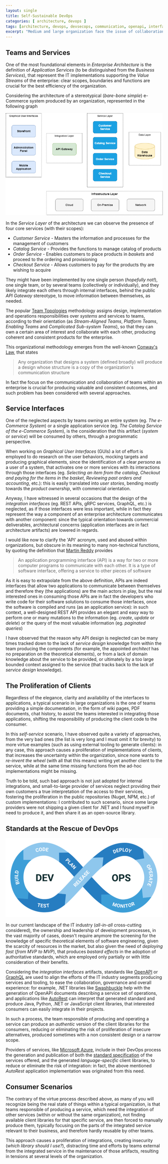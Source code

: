 ```yaml
---
layout: single
title: Self-Sustainable DevOps
categories: [ architecture, devops ]
tags: [architecture, devops, devsecops, communication, openapi, interfaces, client, microservice]
excerpt: "Medium and large organization face the issue of collaboration between teams and services: clear boundaries and responsibilities are crucial for success"
---
```


## Teams and Services

One of the most foundational elements in _Enterprise Architecture_ is the definition of _Application Services_ (to be distinguished from the _Business Services_), that represent the IT implementations supporting the _Value Streams_ of the enterprise: clear scopes, boundaries and functions are crucial for the best efficiency of the organization.

Considering the architecture of a stereotypical (_bare-bone simple_) e-Commerce system produced by an organization, represented in the following graph

![eCommerce Service](/assets/img/2023-02-13-self-sustainable-devops/eCommerce%20Architecture.png)

In the _Service Layer_ of the architecture we can observe the presence of four core services (with their scopes):

* _Customer Service_ - Masters the information and processes for the management of customers
* _Catalog Service_ - Provides the functions to manage catalog of products
* _Order Service_ - Enables customers to place products in _baskets_ and proceed to the ordering and provisioning
* _Checkout Service_ - Allows customers to pay for the products thy are wishing to acquire

They might have been implemented by one single person (_hopefully not!_), one single team, or by several teams (collectively or individually), and they likely integrate each others through internal interfaces, behind the public _API Gateway_ stereotype, to move information between themselves, as needed.

The popular [Team Topologies](https://teamtopologies.com/) methodology assigns design, implementation and operations responsibilities over _systems_ and services to teams, according to their orientation (as _Stream-Aligned Teams_, _Platform Teams_, _Enabling Teams_ and _Complicated Sub-system Teams_), so that they can own a certain area of interest and collaborate with each other, producing coherent and consistent products for the enterprise.

This organizational methodology emerges from the well-known [Conway's Law](https://en.wikipedia.org/wiki/Conway%27s_law), that states

> Any organization that designs a system (defined broadly) will produce a design whose structure is a copy of the organization's communication structure

In fact the focus on the communication and collaboration of teams within an enterprise is crucial for producing valuable and consistent outcomes, and such problem has been considered with several approaches.

## Service Interfaces

One of the neglected aspects by teams owning an entire system (eg. _The e-Commerce System_) or a single application service (eg. _The Catalog Service of the e-Commerce System_), is the consideration that this artifact (_system_ or _service_) will be consumed by others, through a programmatic perspective.

When working on _Graphical User Interfaces_ (GUIs) a lot of effort is employed to do research on the user behaviors, mocking targets and producing graphical elements, since the identification of a clear _persona_ as a user of a system, that activates one or more services with its interactions through those interfaces (eg. _Selecting an item from the catalog_, _Checkout and paying for the items in the basket_, _Reviewing past orders and accounting_, etc.): this is easily translated into _user stories_, bending mostly towards the _product ownership_, with commercial orientation.

Anyway, I have witnessed in several occasions that the design of the _integration interfaces_ (eg. REST APIs, gRPC services, GraphQL, etc.) is neglected, as if those interfaces were less important, while in fact they represent the way a component of an enterprise architecture communicates with another component: since the typical orientation towards commercial deliverables, architectural concerns (application interfaces are in fact architecture artifacts) are lowered in regards.

I would like now to clarify the 'API' acronym, used and abused within organizations, but obscure in its meaning to many non-technical functions, by quoting the definition that [Martin Reddy](https://www.amazon.com/API-Design-C-Martin-Reddy/dp/0123850037) provides

> An application programming interface (API) is a way for two or more computer programs to communicate with each other. It is a type of software interface, offering a service to other pieces of software

As it is easy to extrapolate from the above definition, APIs are indeed interfaces that allow two applications to communicate between themselves and therefore they (the applications) are the main actors in play, but the real interested ones in consuming those APIs are in fact the developers who write code for their software solutions to consume those interfaces, once the software is compiled and runs (as an application service): in such context, a well-designed REST API provides an elegant and easy way to perform one or many mutations to the information (eg. _create_, _update_ or _delete_) or the query of the most valuable information (eg. _paginated queries_)

I have observed that the reason why API design is neglected can be many times tracked down to the lack of _service design_ knowledge from within the team producing the components (for example, the appointed _architect_ has no preparation on the theoretical elements), or from a lack of domain knowledge about the service to be provided, or ultimately by a too large bounded context assigned to the service (that tracks back to the lack of _service design_ knowledge).

## The Proliferation of Clients

Regardless of the elegance, clarity and availability of the interfaces to applications, a typical scenario in large organizations is the one of teams  providing a simple documentation, in the form of wiki pages, PDF documents, chat history, to assist the teams interested in integrating those applications, shifting the responsibility of producing the client code to the consumer.

In this _self-service_ scenario, I have observed quite a variety of approaches, from the very bad ones (the list is very long and I must omit it for brevity) to more virtue examples (such as using external tooling to generate clients): in any case, this approach causes a proliferation of implementations of clients, that increases the uncertainty within the organization, since none wants to _re-invent the wheel_ (with all that this means) writing yet another client to the service, while at the same time missing functions from the ad-hoc implementations might be missing.

Truth to be told, such bad approach is not just adopted for internal integrations, and small-to-large provider of services neglect providing their own customers a true interpretation of the access to their services, fostering the proliferation in the public repositories (Nuget, NPM, etc.) of custom implementations: I contributed to such scenario, since some large providers were not shipping a given client for .NET and I found myself in need to produce it, and then share it as an open-source library.

## Standards at the Rescue of DevOps

![DevOps](/assets/img/2023-02-13-self-sustainable-devops/devops-infinity.png)

In our current landscape of the IT industry (_all-in-all_ cross-cutting considered), the ownership and leadership of development processes, in the vast majority of cases, doesn't require anymore the screening for the knowledge of specific theoretical elements of software engineering, given the scarcity of resources in the market, but also given the need of _deploying fast_ (_from MVP to MVP_), that produces _bastard effects_ in the adoption of authoritative standards, which are employed only partially or with little consideration of their benefits.

Considering the _integration interfaces_ artifacts, standards like [OpenAPI](https://www.openapis.org/) or [GraphQL](https://graphql.org/) are used to align the efforts of the IT industry segments producing services and tooling, to ease the collaboration, governance and overall experience: for example, .NET libraries like [Swashbuckle](https://github.com/domaindrivendev/Swashbuckle.AspNetCore) help with the generation of OpenAPI documents describing a service set of operations, and applications like [AutoRest](http://azure.github.io/autorest/) can interpret that generated standard and produce Java, Python, .NET or JavaScript client libraries, that interested consumers can easily integrate in their projects.

In such a process, the team responsible of producing and operating a service can produce an _authentic_ version of the client libraries for the consumers, reducing or eliminating the risk of proliferation of insecure alternatives, produced sometimes with a non consistent design or a narrow scope.

Providers of services, like [Microsoft Azure](https://azure.com), include in their DevOps process the generation and publication of both the [standard specification](https://github.com/Azure/azure-rest-api-specs) of the services offered, and the generated _language-specific_ client libraries, to reduce or eliminate the risk of integration: in fact, the above mentioned _AutoRest_ application implementation was originated from this need.

## Consumer Scenarios

The contrary of the virtue process described above, as many of you will recognize being the real state of things within a typical organization, is that teams responsible of producing a service, which need the integration of other services (within or without the same organization), not finding available client libraries for that specific service, are then forced to manually produce them, typically focusing on the parts of the integrated service relevant to their business, and therefore hardly reusable by other teams.

This approach causes a proliferation of integrations, creating insecurity (_which library should I use?_), distracting time and efforts by teams external from the integrated service in the maintenance of those artifacts, resulting in tensions at several levels of the organization.
